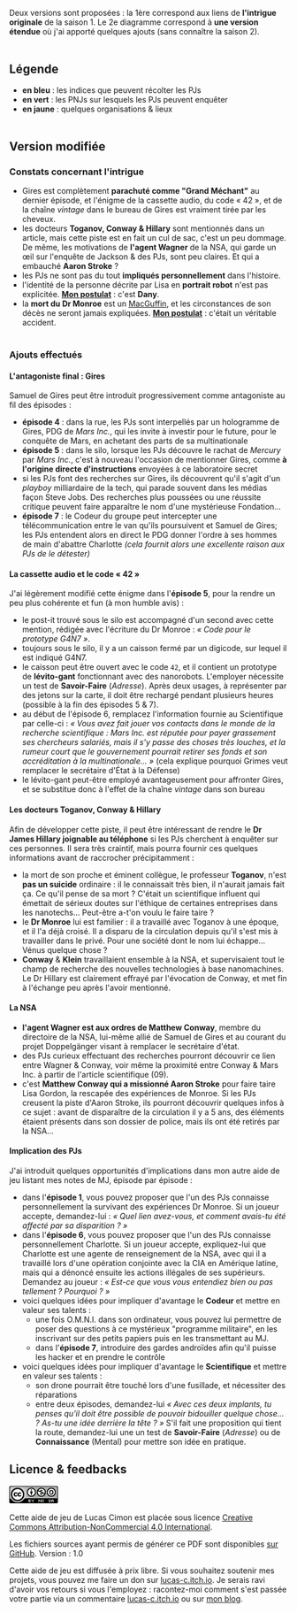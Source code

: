 Deux versions sont proposées : la 1ère correspond aux liens de **l'intrigue originale** de la saison 1. Le 2e diagramme correspond à **une version étendue** où j'ai apporté quelques ajouts (sans connaître la saison 2).

<p style="height: .2rem"></p>

## Légende
* **<span class="blue">en bleu</span>** : les indices que peuvent récolter les PJs
* **<span class="green">en vert</span>** : les PNJs sur lesquels les PJs peuvent enquêter
* **<span class="yellow">en jaune</span>** : quelques organisations & lieux

<p style="height: .2rem"></p>

## Version modifiée

### Constats concernant l'intrigue
* Gires est complètement **parachuté comme "Grand Méchant"** au dernier épisode, et l'énigme de la cassette audio, du code « 42 », et de la chaîne _vintage_ dans le bureau de Gires est vraiment tirée par les cheveux.
* les docteurs **Toganov, Conway & Hillary** sont mentionnés dans un article, mais cette piste est en fait un cul de sac, c'est un peu dommage. De même, les motivations de **l'agent Wagner** de la NSA, qui garde un œil sur l'enquête de Jackson & des PJs, sont peu claires. Et qui a embauché **Aaron Stroke** ?
* les PJs ne sont pas du tout **impliqués personnellement** dans l'histoire.
* l'identité de la personne décrite par Lisa en **portrait robot** n'est pas explicitée. <u>**Mon postulat**</u> : c'est **Dany**.
* la **mort du Dr Monroe** est un [MacGuffin](https://fr.wikipedia.org/wiki/MacGuffin), et les circonstances de son décès ne seront jamais expliquées. <u>**Mon postulat**</u> : c'était un véritable accident.

<p style="height: .2rem"></p>

### Ajouts effectués

#### L'antagoniste final : Gires
Samuel de Gires peut être introduit progressivement comme antagoniste au fil des épisodes :
* **épisode 4** : dans la rue, les PJs sont interpellés par un hologramme de Gires, PDG de _Mars Inc._, qui les invite à investir pour le future, pour le conquête de Mars, en achetant des parts de sa multinationale
* **épisode 5** : dans le silo, lorsque les PJs découvre le rachat de _Mercury_ par _Mars Inc._, c'est à nouveau l'occasion de mentionner Gires, comme **à l'origine directe d'instructions** envoyées à ce laboratoire secret
* si les PJs font des recherches sur Gires, ils découvrent qu'il s'agit d'un _playboy_ milliardaire de la tech, qui parade souvent dans les médias façon Steve Jobs. Des recherches plus poussées ou une réussite critique peuvent faire apparaître le nom d'une mystérieuse Fondation...
* **épisode 7** : le Codeur du groupe peut intercepter une télécommunication entre le van qu'ils poursuivent et Samuel de Gires; les PJs entendent alors en direct le PDG donner l'ordre à ses hommes de main d'abattre Charlotte _(cela fournit alors une excellente raison aux PJs de le détester)_

#### La cassette audio et le code « 42 »
J'ai légèrement modifié cette énigme dans l'**épisode 5**, pour la rendre un peu plus cohérente et fun (à mon humble avis) :
* le post-it trouvé sous le silo est accompagné d'un second avec cette mention, rédigée avec l'écriture du Dr Monroe : _« Code pour le prototype G4N7 »_.
* toujours sous le silo, il y a un caisson fermé par un digicode, sur lequel il est indiqué G4N7.
* le caisson peut être ouvert avec le code `42`, et il contient un prototype de **lévito-gant** fonctionnant avec des nanorobots. L'employer nécessite un test de **Savoir-Faire** (_Adresse_). Après deux usages, à représenter par des jetons sur la carte, il doit être rechargé pendant plusieurs heures (possible à la fin des épisodes 5 & 7).
* au début de l'épisode 6, remplacez l'information fournie au Scientifique par celle-ci : _« Vous avez fait jouer vos contacts dans le monde de la recherche scientifique : Mars Inc. est réputée pour payer grassement ses chercheurs salariés, mais il s'y passe des choses très louches, et la rumeur court que le gouvernement pourrait retirer ses fonds et son accréditation à la multinationale... »_ (cela explique pourquoi Grimes veut remplacer le secrétaire d'État à la Défense)
* le lévito-gant peut-être employé avantageusement pour affronter Gires, et se substitue donc à l'effet de la chaîne _vintage_ dans son bureau

#### Les docteurs Toganov, Conway & Hillary
Afin de développer cette piste, il peut être intéressant de rendre le **Dr James Hillary joignable au téléphone** si les PJs cherchent à enquêter sur ces personnes.
Il sera très craintif, mais pourra fournir ces quelques informations avant de raccrocher précipitamment :
* la mort de son proche et éminent collègue, le professeur **Toganov**, n'est **pas un suicide** ordinaire : il le connaissait très bien, il n'aurait jamais fait ça. Ce qu'il pense de sa mort ? C'était un scientifique influent qui émettait de sérieux doutes sur l'éthique de certaines entreprises dans les nanotechs... Peut-être a-t'on voulu le faire taire ?
* le **Dr Monroe** lui est familier : il a travaillé avec Toganov à une époque, et il l'a déjà croisé. Il a disparu de la circulation depuis qu'il s'est mis à travailler dans le privé. Pour une société dont le nom lui échappe... Vénus quelque chose ?
* **Conway** & **Klein** travaillaient ensemble à la NSA, et supervisaient tout le champ de recherche des nouvelles technologies à base nanomachines. Le Dr Hillary est clairement effrayé par l'évocation de Conway, et met fin à l'échange peu après l'avoir mentionné.

#### La NSA
* **l'agent Wagner est aux ordres de Matthew Conway**, membre du directoire de la NSA, lui-même allié de Samuel de Gires et au courant du projet Doppelgänger visant à remplacer le secrétaire d'état.
* des PJs curieux effectuant des recherches pourront découvrir ce lien entre Wagner & Conway, voir même la proximité entre Conway & Mars Inc. à partir de l'article scientifique (09).
* c'est **Matthew Conway qui a missionné Aaron Stroke** pour faire taire Lisa Gordon, la rescapée des expériences de Monroe. Si les PJs creusent la piste d'Aaron Stroke, ils pourront découvrir quelques infos à ce sujet : avant de disparaître de la circulation il y a 5 ans, des éléments étaient présents dans son dossier de police, mais ils ont été retirés par la NSA...

#### Implication des PJs
J'ai introduit quelques opportunités d'implications dans mon autre aide de jeu listant mes notes de MJ, épisode par épisode :
* dans l'**épisode 1**, vous pouvez proposer que l'un des PJs connaisse personnellement la survivant des expériences Dr Monroe. Si un joueur accepte, demandez-lui : _« Quel lien avez-vous, et comment avais-tu été affecté par sa disparition ? »_
* dans l'**épisode 6**, vous pouvez proposer que l'un des PJs connaisse personnellement Charlotte. Si un joueur accepte, expliquez-lui que Charlotte est une agente de renseignement de la NSA, avec qui il a travaillé lors d'une opération conjointe avec la CIA en Amérique latine, mais qui a dénoncé ensuite les actions illégales de ses supérieurs. Demandez au joueur : _« Est-ce que vous vous entendiez bien ou pas tellement ? Pourquoi ? »_
* voici quelques idées pour impliquer d'avantage le **Codeur** et mettre en valeur ses talents :
    + une fois O.M.N.I. dans son ordinateur, vous pouvez lui permettre de poser des questions à ce mystérieux "programme militaire", en les inscrivant sur des petits papiers puis en les transmettant au MJ.
    + dans l'**épisode 7**, introduire des gardes androïdes afin qu'il puisse les hacker et en prendre le contrôle
* voici quelques idées pour impliquer d'avantage le **Scientifique** et mettre en valeur ses talents :
    + son drone pourrait être touché lors d'une fusillade, et nécessiter des réparations
    + entre deux épisodes, demandez-lui _« Avec ces deux implants, tu penses qu'il doit être possible de pouvoir bidouiller quelque chose... ? As-tu une idée derrière la tête ? »_ S'il fait une proposition qui tient la route, demandez-lui une un test de **Savoir-Faire** (_Adresse_) ou de **Connaissance** (Mental) pour mettre son idée en pratique.

## Licence & feedbacks
<a class="float-left" rel="license" href="http://creativecommons.org/licenses/by-nc-sa/4.0/">
    <img alt="Creative Commons License Attribution-NonCommercial-ShareAlike 4.0 Unported" src="imgs/cc-by-nc-sa.png">
</a>

Cette aide de jeu de Lucas Cimon est placée sous licence <a rel="license" href="http://creativecommons.org/licenses/by-nc/4.0/">Creative Commons Attribution-NonCommercial 4.0 International</a>.

Les fichiers sources ayant permis de générer ce PDF sont disponibles [sur GitHub](https://github.com/Lucas-C/jdr/tree/master/CriticalFondation). Version : 1.0

Cette aide de jeu est diffusée à prix libre.
Si vous souhaitez soutenir mes projets, vous pouvez me faire un don sur [lucas-c.itch.io](https://lucas-c.itch.io/blades-in-the-dark-interrogatoires).
Je serais ravi d'avoir vos retours si vous l'employez :
racontez-moi comment s'est passée votre partie via un commentaire [lucas-c.itch.io](https://lucas-c.itch.io/blades-in-the-dark-interrogatoires) ou sur [mon blog](https://chezsoi.org/lucas/blog/critical-fondation.html).

